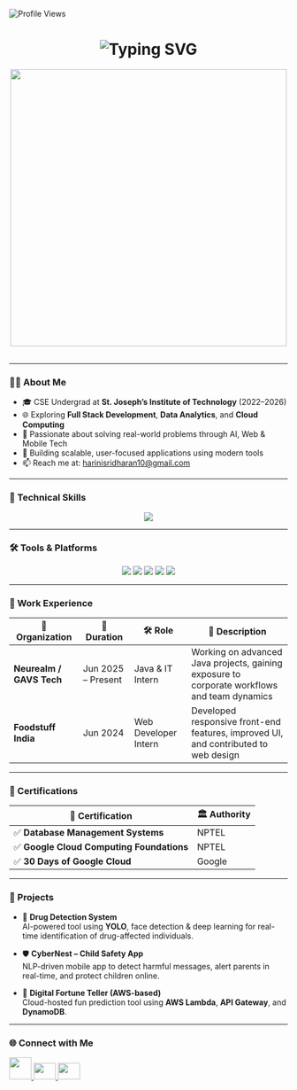 

<!-- 🌸 Profile View Badge (Left Corner) -->
<p align="left">
  <img src="https://komarev.com/ghpvc/?username=vsharini&style=flat-square&color=9b59b6" alt="Profile Views"/>
</p>
<!-- 📝 Typing Animation (Left-Aligned) -->
<!-- 🌸 Typing Animation (Centered) -->
<h1 align="center">
  <img src="https://readme-typing-svg.herokuapp.com?font=Fira+Code&size=30&duration=3000&pause=1000&color=F7931E&center=true&vCenter=true&width=900&lines=Hi+👋%2C+I'm+Harini+V+S;+AI+Enthusiast+%7C+Cloud+Explorer;Software+Developer+%7C+Aspiring+Data+Analyst" alt="Typing SVG" />
</h1>



<p align="center">
<img src="https://github.com/Anmol-Baranwal/Cool-GIFs-For-GitHub/assets/74038190/f5d2d866-d25c-4873-8d82-425d2c62fc2e" width="500">
<br><br>
</p>

---

### 🧑‍💻 About Me

- 🎓 CSE Undergrad at **St. Joseph’s Institute of Technology** (2022–2026)  
- 🌐 Exploring **Full Stack Development**, **Data Analytics**, and **Cloud Computing**  
- 💼 Passionate about solving real-world problems through AI, Web & Mobile Tech  
- 🚀 Building scalable, user-focused applications using modern tools  
- 📫 Reach me at: [harinisridharan10@gmail.com](mailto:harinisridharan10@gmail.com)  

---

### 🔧 Technical Skills

<p align="center">
  <img src="https://skillicons.dev/icons?i=html,css,js,py,java,mysql,react,flutter,figma,c,matlab&theme=light" />
</p>

---

### 🛠️ Tools & Platforms

<p align="center">
  <img src="https://img.shields.io/badge/AWS-232F3E?style=for-the-badge&logo=amazonaws&logoColor=white" />
  <img src="https://img.shields.io/badge/Git-F05032?style=for-the-badge&logo=git&logoColor=white" />
  <img src="https://img.shields.io/badge/GitHub-181717?style=for-the-badge&logo=github&logoColor=white" />
  <img src="https://img.shields.io/badge/VSCode-007ACC?style=for-the-badge&logo=visual-studio-code&logoColor=white" />
  <img src="https://img.shields.io/badge/Canva-00C4CC?style=for-the-badge&logo=canva&logoColor=white" />
</p>

---

### 💼 Work Experience

| 🏢 Organization             | 📅 Duration       | 🛠️ Role                 | 🌟 Description |
|----------------------------|------------------|-------------------------|----------------|
| **Neurealm / GAVS Tech**   | Jun 2025 – Present | Java & IT Intern       | Working on advanced Java projects, gaining exposure to corporate workflows and team dynamics |
| **Foodstuff India**        | Jun 2024          | Web Developer Intern   | Developed responsive front-end features, improved UI, and contributed to web design |

---

### 📜 Certifications

| 🏅 Certification                         | 🏛️ Authority            |
|-----------------------------------------|--------------------------|
| ✅ **Database Management Systems**       | NPTEL                    |
| ✅ **Google Cloud Computing Foundations**| NPTEL                    |
| ✅ **30 Days of Google Cloud**           | Google                   |

---

### 📌 Projects

- 💊 **Drug Detection System**  
  AI-powered tool using **YOLO**, face detection & deep learning for real-time identification of drug-affected individuals.

- 🛡️ **CyberNest – Child Safety App**  
  NLP-driven mobile app to detect harmful messages, alert parents in real-time, and protect children online.

- 🔮 **Digital Fortune Teller (AWS-based)**  
  Cloud-hosted fun prediction tool using **AWS Lambda**, **API Gateway**, and **DynamoDB**.

---

### 🌐 Connect with Me

<p align="left">
  <a href="https://www.linkedin.com/in/harini--vs/" target="_blank">
    <img src="https://cdn.jsdelivr.net/gh/devicons/devicon/icons/linkedin/linkedin-original.svg" width="40" height="40" />
  </a>
  <a href="https://www.hackerrank.com/harinisridharan2" target="_blank">
    <img src="https://raw.githubusercontent.com/rahuldkjain/github-profile-readme-generator/master/src/images/icons/Social/hackerrank.svg" height="30" width="40" />
  </a>
  <a href="https://leetcode.com/harinisridharan10/" target="_blank">
    <img src="https://raw.githubusercontent.com/rahuldkjain/github-profile-readme-generator/master/src/images/icons/Social/leet-code.svg" height="30" width="40" />
  </a>
</p>















